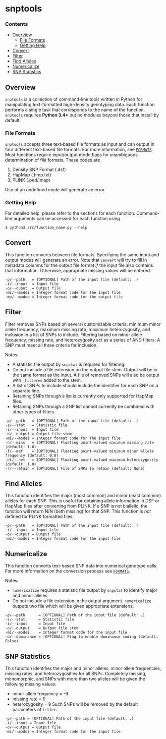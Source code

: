 # snptools

### Contents
- [Overview](#overview)
  - [File Formats](#file-formats)
  - [Getting Help](#getting-help)
- [Convert](#convert)
- [Filter](#filter)
- [Find Alleles](#find-alleles)
- [Numericalize](#numericalize)
- [SNP Statistics](#snp-statistics)

## Overview

`snptools` is a collection of command-line tools written in Python for manipulating text-formatted high-density genotyping data. Each function performs a single task that corresponds to the name of the function. `snptools` requires **Python 3.4+** but no modules beyond those that install by default.

### File Formats

`snptools` accepts three text-based file formats as input and can output in four different text-based file formats. For more information, see [`FORMATS`](blob/master/FORMATS.md). Most functions require input/output mode flags for unambiguous determination of file formats. These codes are

1. Density SNP Format (.dsf)
2. HapMap (.hmp.txt)
3. PLINK (.ped/.map)

Use of an undefined mode will generate an error.

### Getting Help

For detailed help, please refer to the sections for each function. Command-line arguments can be accessed for each function using
```
$ python3 src/function_name.py --help
```

## Convert

This function converts between file formats. Specifying the same input and output modes will generate an error. Note that `convert` will try to fill in metadata columns for the output file format *if* the input file also contains that information. Otherwise, appropriate missing values will be entered.

```
-p/--path   = [OPTIONAL] Path of the input file (default: .)
-i/--input  = Input file
-o/--ouput  = Output file
-mi/--modei = Integer format code for the input file
-mo/--modeo = Integer format code for the output file
```

## Filter

Filter removes SNPs based on several customizable criteria: minimum minor allele frequency, maximum missing rate, maximum heterozygosity, and inclusion in a list of SNPs to include. Filtering based on minor allele frequency, missing rate, and heterozygosity act as a series of AND filters: A SNP must meet all three criteria for inclusion.

Notes:
- A statistic file output by `snpstat` is required for filtering.
- Do not include a file extension on the output file stem. Output will be in the same format as the input. A file of removed SNPs will also be output with `_filtered` added to the stem.
- A list of SNPs to include should include the identifier for each SNP on a separate line.
- Retaining SNPs through a list is currently only supported for HapMap files.
- Retaining SNPs through a SNP list cannot currently be combined with other types of filters.

```
-p/--path   = [OPTIONAL] Path of the input file (default: .)
-s/--stat   = Statistic file
-i/--input  = Input file
-o/--output = Output file stem
-mi/--modei = Integer format code for the input file
-n/--miss   = [OPTIONAL] Floating point-valued maximum missing rate (default: 1.0)
-f/--maf    = [OPTIONAL] Floating point-valued minimum minor allele frequency (default: 0.0)
-ht/--het   = [OPTIONAL] Floating point-valued maximum heterozygosity (default: 1.0)
-r/--retain = [OPTIONAL] File of SNPs to retain (default: None)
```

## Find Alleles

This function identifies the major (most common) and minor (least common) alleles for each SNP. This is useful for obtaining allele information in DSF or HapMap files after converting from PLINK. If a SNP is not biallelic, the function will return N/N (both missing) for that SNP. This function is *not* defined for PLINK formatted files.

```
-p/--path   = [OPTIONAL] Path of the input file (default: .)
-i/--input  = Input file
-o/--output = Output file
-mi/--modei = Integer format code for the input file
```

## Numericalize

This function converts text-based SNP data into numerical genotype calls. For more information on the conversion process see [`FORMATS`](blob/FORMATS.md).

Notes:
- `numericalize` requires a statistic file output by `snpstat` to identify major and minor alleles.
- Do not include a file extension in the output argument. `numericalize` outputs two file which will be given appropriate extensions.

```
-p/--path      = [OPTIONAL] Path of the input file (default: .)
-s/--stat      = Statistic file
-i/--input     = Input file
-o/--output    = Output file stem
-mi/--modei    = Integer format code for the input file
-d/--dominance = [OPTIONAL] Flag to enable dominance coding (default: False)
```

## SNP Statistics

This function identifies the major and minor alleles, minor allele frequencies, missing rates, and heterozygosities for all SNPs. Completely missing, monomorphic, and SNPs with more than two alleles will be given the following missing values:
- minor allele frequency = -9
- missing rate = 9
- heterozygosity = 9
Such SNPs will be removed by the default parameters of `filter`.

```
-p/--path = [OPTIONAL] Path of the input file (default: .)
-i/--input = Input file
-o/--output = Output file
-mi/--modei = Integer format code for the input file
```